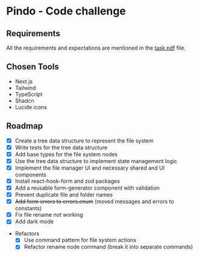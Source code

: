 # Pindo - Code challenge

## Requirements

All the requirements and expectations are mentioned in the [task.pdf](./task.pdf) file.

## Chosen Tools

- Next.js
- Tailwind
- TypeScript
- Shadcn
- Lucide icons

## Roadmap

- [x] Create a tree data structure to represent the file system
- [x] Write tests for the tree data structure
- [x] Add base types for the file system nodes
- [x] Use the tree data structure to implement state management logic
- [x] Implement the file manager UI and necessary shared and UI components
- [x] Install react-hook-form and zod packages
- [x] Add a reusable form-generator component with validation
- [x] Prevent duplicate file and folder names
- [x] ~~Add form errors to errors.enum~~ (moved messages and errors to constants)
- [x] Fix file rename not working
- [x] Add dark mode
- Refactors
  - [x] Use command pattern for file system actions
  - [x] Refactor rename node command (break it into separate commands)
